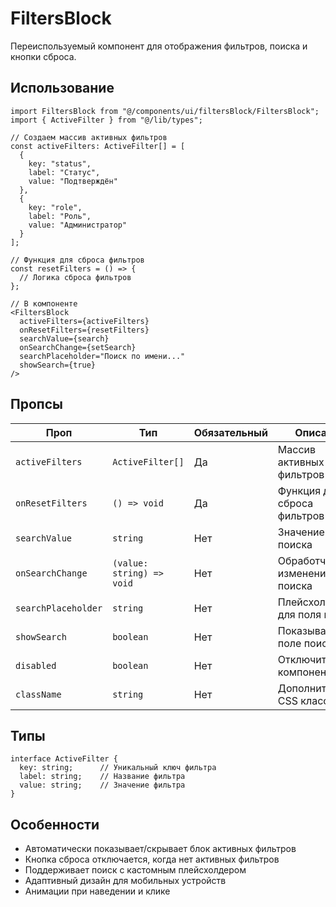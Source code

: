 # FiltersBlock

Переиспользуемый компонент для отображения фильтров, поиска и кнопки сброса.

## Использование

```tsx
import FiltersBlock from "@/components/ui/filtersBlock/FiltersBlock";
import { ActiveFilter } from "@/lib/types";

// Создаем массив активных фильтров
const activeFilters: ActiveFilter[] = [
  {
    key: "status",
    label: "Статус",
    value: "Подтверждён"
  },
  {
    key: "role", 
    label: "Роль",
    value: "Администратор"
  }
];

// Функция для сброса фильтров
const resetFilters = () => {
  // Логика сброса фильтров
};

// В компоненте
<FiltersBlock
  activeFilters={activeFilters}
  onResetFilters={resetFilters}
  searchValue={search}
  onSearchChange={setSearch}
  searchPlaceholder="Поиск по имени..."
  showSearch={true}
/>
```

## Пропсы

| Проп | Тип | Обязательный | Описание |
|------|-----|--------------|----------|
| `activeFilters` | `ActiveFilter[]` | Да | Массив активных фильтров |
| `onResetFilters` | `() => void` | Да | Функция для сброса фильтров |
| `searchValue` | `string` | Нет | Значение поля поиска |
| `onSearchChange` | `(value: string) => void` | Нет | Обработчик изменения поиска |
| `searchPlaceholder` | `string` | Нет | Плейсхолдер для поля поиска |
| `showSearch` | `boolean` | Нет | Показывать ли поле поиска |
| `disabled` | `boolean` | Нет | Отключить ли компонент |
| `className` | `string` | Нет | Дополнительные CSS классы |

## Типы

```tsx
interface ActiveFilter {
  key: string;      // Уникальный ключ фильтра
  label: string;    // Название фильтра
  value: string;    // Значение фильтра
}
```

## Особенности

- Автоматически показывает/скрывает блок активных фильтров
- Кнопка сброса отключается, когда нет активных фильтров
- Поддерживает поиск с кастомным плейсхолдером
- Адаптивный дизайн для мобильных устройств
- Анимации при наведении и клике 